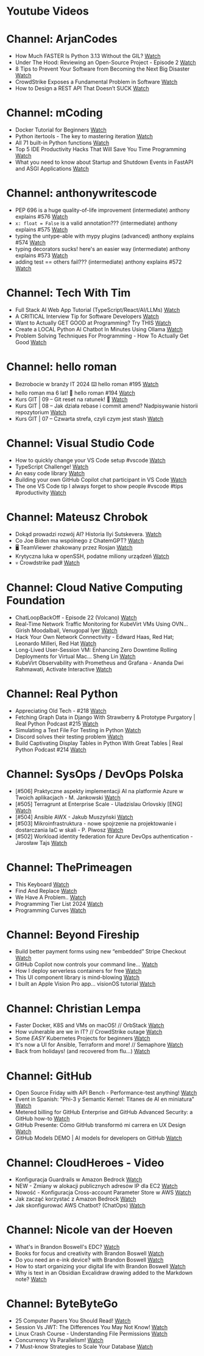
Youtube Videos
==============

# Channel: ArjanCodes
  
 - How Much FASTER Is Python 3.13 Without the GIL?  [Watch](https://youtu.be/zWPe_CUR4yU)  
 - Under The Hood: Reviewing an Open-Source Project - Episode 2  [Watch](https://youtu.be/aOly5eEDXug)  
 - 8 Tips to Prevent Your Software from Becoming the Next Big Disaster  [Watch](https://youtu.be/IzU_5fT4m_M)  
 - CrowdStrike Exposes a Fundamental Problem in Software  [Watch](https://youtu.be/UdJr2p5RrF0)  
 - How to Design a REST API That Doesn’t SUCK  [Watch](https://youtu.be/SjUQLryotAk)
# Channel: mCoding
  
 - Docker Tutorial for Beginners  [Watch](https://youtu.be/b0HMimUb4f0)  
 - Python itertools - The key to mastering iteration  [Watch](https://youtu.be/1p7xa_BHYDs)  
 - All 71 built-in Python functions  [Watch](https://youtu.be/7Qu_KXc7xSI)  
 - Top 5 IDE Productivity Hacks That Will Save You Time Programming  [Watch](https://youtu.be/HBC7i1AbsyA)  
 - What you need to know about Startup and Shutdown Events in FastAPI and ASGI Applications  [Watch](https://youtu.be/_CzaciNrHRE)
# Channel: anthonywritescode
  
 - PEP 696 is a huge quality-of-life improvement (intermediate) anthony explains #576  [Watch](https://youtu.be/NC3Bv104SQM)  
 - `x: float = False` is a valid annotation??? (intermediate) anthony explains #575  [Watch](https://youtu.be/RYD87EL1Zbs)  
 - typing the untype-able with mypy plugins (advanced) anthony explains #574  [Watch](https://youtu.be/tH3Nul6jDQM)  
 - typing decorators sucks! here's an easier way (intermediate) anthony explains #573  [Watch](https://youtu.be/_QXlbwRmqgI)  
 - adding test == others fail??? (intermediate) anthony explains #572  [Watch](https://youtu.be/BoZDpQnA-Xw)
# Channel: Tech With Tim
  
 - Full Stack AI Web App Tutorial (TypeScript/React/AI/LLMs)  [Watch](https://youtu.be/kel893RIvHA)  
 - A CRITICAL Interview Tip for Software Developers  [Watch](https://youtu.be/t40mAeJCi3w)  
 - Want to Actually GET GOOD at Programming? Try THIS  [Watch](https://youtu.be/Dj_FR_5NP1c)  
 - Create a LOCAL Python AI Chatbot In Minutes Using Ollama  [Watch](https://youtu.be/d0o89z134CQ)  
 - Problem Solving Techniques For Programming - How To Actually Get Good  [Watch](https://youtu.be/iHNLEWa7Hew)
# Channel: hello roman
  
 - Bezrobocie w branży IT 2024 ⌨️ hello roman #195  [Watch](https://youtu.be/3A0h9uNj0Z4)  
 - hello roman ma 6 lat!  🎉  hello roman #194  [Watch](https://youtu.be/2VcweF4sVRE)  
 - Kurs GIT | 09 – Git reset na ratunek! 🛟  [Watch](https://youtu.be/vri36csppEY)  
 - Kurs GIT | 08 – Jak działa rebase i commit amend? Nadpisywanie historii repozytorium  [Watch](https://youtu.be/4GKI4Gz97TE)  
 - Kurs GIT | 07 – Czwarta strefa, czyli czym jest stash  [Watch](https://youtu.be/T9n2tF60cY0)
# Channel: Visual Studio Code
  
 - How to quickly change your VS Code setup #vscode  [Watch](https://youtu.be/6Zk-s9sm6GI)  
 - TypeScript Challenge!  [Watch](https://youtu.be/a2A2EDEzsHg)  
 - An easy code library  [Watch](https://youtu.be/NnVQYdi31ts)  
 - Building your own GitHub Copilot chat participant in VS Code  [Watch](https://youtu.be/OdW2r3raAHI)  
 - The one VS Code tip I always forget to show people #vscode #tips #productivity  [Watch](https://youtu.be/-RykHPQZo7Y)
# Channel: Mateusz Chrobok
  
 - Dokąd prowadzi rozwój AI? Historia Ilyi Sutskevera.  [Watch](https://youtu.be/ZP8nA_D_y8E)  
 - Co Joe Biden ma wspólnego z ChatemGPT?  [Watch](https://youtu.be/ZYtKtDDUOe4)  
 - 🖥 TeamViewer zhakowany przez Rosjan  [Watch](https://youtu.be/Y4uT3sFNDh4)  
 - Krytyczna luka w openSSH, podatne miliony urządzeń  [Watch](https://youtu.be/kQrihQNCkJA)  
 - 💀 Crowdstrike padł  [Watch](https://youtu.be/XzQ_l4abeOY)
# Channel: Cloud Native Computing Foundation
  
 - ChatLoopBackOff - Episode 22 (Volcano)  [Watch](https://youtu.be/Od1WcdPUg1o)  
 - Real-Time Network Traffic Monitoring for KubeVirt VMs Using OVN... Girish Moodalbail, Venugopal Iyer  [Watch](https://youtu.be/ylJawjJLgPQ)  
 - Hack Your Own Network Connectivity - Edward Haas, Red Hat; Leonardo Milleri, Red Hat  [Watch](https://youtu.be/tc04pSXz-r8)  
 - Long-Lived User-Session VM: Enhancing Zero Downtime Rolling Deployments for Virtual Mac... Sheng Lin  [Watch](https://youtu.be/9_O3xPvODXs)  
 - KubeVirt Observability with Prometheus and Grafana - Ananda Dwi Rahmawati, Activate Interactive  [Watch](https://youtu.be/4leb8V93Dfo)
# Channel: Real Python
  
 - Appreciating Old Tech - #218  [Watch](https://youtu.be/YWvtX7MfAyU)  
 - Fetching Graph Data in Django With Strawberry & Prototype Purgatory | Real Python Podcast #215  [Watch](https://youtu.be/4KzXW38G5kM)  
 - Simulating a Text File For Testing in Python  [Watch](https://youtu.be/k0PFJWx7WIs)  
 - Discord solves their testing problem  [Watch](https://youtu.be/cihBnHyuSmU)  
 - Build Captivating Display Tables in Python With Great Tables | Real Python Podcast #214  [Watch](https://youtu.be/B38EGlWJyfY)
# Channel: SysOps / DevOps Polska
  
 - [#506] Praktyczne aspekty implementacji AI na platformie Azure w Twoich aplikacjach - M. Jankowski  [Watch](https://youtu.be/3Wv369OZYV0)  
 - [#505] Terragrunt at Enterprise Scale - Uladzislau Orlovskiy [ENG]  [Watch](https://youtu.be/70IiRrYKhGk)  
 - [#504] Ansible AWX - Jakub Muszyński  [Watch](https://youtu.be/izbHDFlCPJE)  
 - [#503] Mikroinfrastruktura - nowe spojrzenie na projektowanie i dostarczania IaC w skali - P. Piwosz  [Watch](https://youtu.be/U1c8Fd7tGds)  
 - [#502] Workload identity federation for Azure DevOps authentication - Jarosław Tajs  [Watch](https://youtu.be/1Pc8ptNJhF4)
# Channel: ThePrimeagen
  
 - This Keyboard  [Watch](https://youtu.be/dhuX9t2j5Hc)  
 - Find And Replace  [Watch](https://youtu.be/v2a6Nv7RSd0)  
 - We Have A Problem..  [Watch](https://youtu.be/1-0r90bm6CE)  
 - Programming Tier List 2024  [Watch](https://youtu.be/c3yRbrYIUeo)  
 - Programming Curves  [Watch](https://youtu.be/_ebVsYQou8A)
# Channel: Beyond Fireship
  
 - Build better payment forms using new “embedded” Stripe Checkout  [Watch](https://youtu.be/7WFXl4-aCxs)  
 - GitHub Copilot now controls your command line...  [Watch](https://youtu.be/P8MfgV9us4o)  
 - How I deploy serverless containers for free  [Watch](https://youtu.be/cw34KMPSt4k)  
 - This UI component library is mind-blowing  [Watch](https://youtu.be/RPa3_AD1_Vs)  
 - I built an Apple Vision Pro app... visionOS tutorial  [Watch](https://youtu.be/_xfZIr5sDLw)
# Channel: Christian Lempa
  
 - Faster Docker, K8S and VMs on macOS! // OrbStack  [Watch](https://youtu.be/aJe7CvQ-aM8)  
 - How vulnerable are we in IT? // CrowdStrike outage  [Watch](https://youtu.be/uRW9HRYSyCU)  
 - Some *EASY* Kubernetes Projects for beginners  [Watch](https://youtu.be/6jIIa41R7eM)  
 - It's now a UI for Ansible, Terraform and more! // Semaphore  [Watch](https://youtu.be/tc3tqMIN89U)  
 - Back from holidays! (and recovered from flu…)  [Watch](https://youtu.be/p7f96bsSiy0)
# Channel: GitHub
  
 - Open Source Friday with API Bench - Performance-test anything!  [Watch](https://youtu.be/9Dp-BFAwulQ)  
 - Event in Spanish: "Phi-3 y Semantic Kernel: Titanes de AI en miniatura"  [Watch](https://youtu.be/gYsFNNRnJ5k)  
 - Metered billing for GitHub Enterprise and GitHub Advanced Security: a GitHub how-to  [Watch](https://youtu.be/vGiWILDbK34)  
 - GitHub Presente: Cómo GitHub transformó mi carrera en UX Design  [Watch](https://youtu.be/zOqT9eUt8ms)  
 - GitHub Models DEMO | AI models for developers on GitHub  [Watch](https://youtu.be/WiBB8Lsgl7I)
# Channel: CloudHeroes - Video
  
 - Konfiguracja Guardrails w Amazon Bedrock  [Watch](https://youtu.be/mVQrBKucLGM)  
 - NEW - Zmiany w alokacji publicznych adresów IP dla EC2  [Watch](https://youtu.be/ltZzJRP3Wxg)  
 - Nowość - Konfiguracja Cross-account Parameter Store w AWS  [Watch](https://youtu.be/6kvGgv9vIgQ)  
 - Jak zacząć korzystać z Amazon Bedrock  [Watch](https://youtu.be/DZa3mpKslD8)  
 - Jak skonfigurować AWS Chatbot? (ChatOps)  [Watch](https://youtu.be/BLKKqcabdHc)
# Channel: Nicole van der Hoeven
  
 - What's in Brandon Boswell's EDC?  [Watch](https://youtu.be/Noswl0jCA4k)  
 - Books for focus and creativity with Brandon Boswell  [Watch](https://youtu.be/Ugc4U8Rx7RM)  
 - Do you need an e-ink device? with Brandon Boswell  [Watch](https://youtu.be/uUKPV6mWMFM)  
 - How to start organizing your digital life with Brandon Boswell  [Watch](https://youtu.be/Ykhyw3T3ICU)  
 - Why is text in an Obsidian Excalidraw drawing added to the Markdown note?  [Watch](https://youtu.be/HG5IuDIWHgY)
# Channel: ByteByteGo
  
 - 25 Computer Papers You Should Read!  [Watch](https://youtu.be/_kynGl5hr9U)  
 - Session Vs JWT: The Differences You May Not Know!  [Watch](https://youtu.be/fyTxwIa-1U0)  
 - Linux Crash Course - Understanding File Permissions  [Watch](https://youtu.be/4N4Q576i3zA)  
 - Concurrency Vs Parallelism!  [Watch](https://youtu.be/RlM9AfWf1WU)  
 - 7 Must-know Strategies to Scale Your Database  [Watch](https://youtu.be/_1IKwnbscQU)